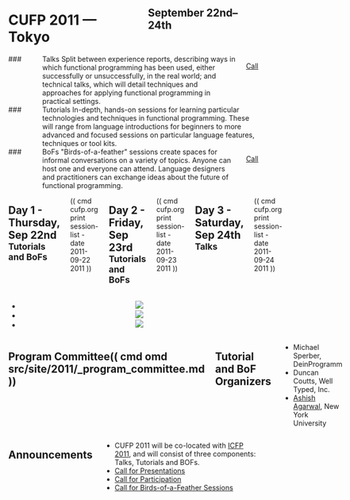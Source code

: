 <div style="background-image:url(img/cropped_3417949907_57ebd4b630_b.jpg)">
<div class="row">
<div class="small-12 columns">
<h1>CUFP 2011 — Tokyo</h1>
<h2>September 22nd–24th</h2>
</div>
</div>
</div>

<div class="row" media:type="text/omd">

<div class="medium-4 columns talk" media:type="text/omd">
### <i class="fi-microphone"></i> Talks
Split between experience reports, describing ways in which functional
programming has been used, either successfully or unsuccessfully, in
the real world; and technical talks, which will detail techniques and
approaches for applying functional programming in practical settings.

<a href="/2011/call-presentations.html" class="tiny radius button">Call</a>
</div>

<div class="medium-4 columns tutorial" media:type="text/omd">
### <i class="fi-laptop"></i> Tutorials
In-depth, hands-on sessions for learning particular technologies and
techniques in functional programming. These will range from language
introductions for beginners to more advanced and focused sessions on
particular language features, techniques or tool kits.
</div>

<div class="medium-4 columns bof" media:type="text/omd">
### <i class="flaticon-pen43"></i> BoFs
"Birds-of-a-feather" sessions create spaces for informal conversations
on a variety of topics. Anyone can host one and everyone can
attend. Language designers and practitioners can exchange ideas about
the future of functional programming.

<a href="/2011/bofs.html" class="tiny radius button">Call</a>
</div>

</div>

<div class="row" media:type="text/omd">
<div class="small-12 columns" media:type="text/omd">

## Day 1 - Thursday, Sep 22nd <small>Tutorials and BoFs</small>
(( cmd cufp.org print session-list -date 2011-09-22 2011 ))

## Day 2 - Friday, Sep 23rd <small>Tutorials and BoFs</small>
(( cmd cufp.org print session-list -date 2011-09-23 2011 ))

## Day 3 - Saturday, Sep 24th <small>Talks</small>
(( cmd cufp.org print session-list -date 2011-09-24 2011 ))

</div>
</div>

<div class="pane-dark">
<center>
<ul data-orbit
    data-options="animation:fade;
                  timer_speed:6000;
                  animation_speed:1500;
                  slide_number:false;
                  bullets:false;
                  variable_height:true;">
<li>
<img src="/2011/img/1013x400_4839658870_83d76e4e53_b.jpg" />
</li>
<li>
<img src="/2011/img/1024x400_6158690399_179a8f1d1a_b.jpg" />
</li>
<li>
<img src="/2011/img/1024x400_2584534590_9b4837ba2f_b.jpg" />
</li>
</ul>
</center>
</div>

<div class="pane-bright" media:type="text/omd">
<div class="row" media:type="text/omd">
<div class="small-12 columns" media:type="text/omd">

## Program Committee(( cmd omd src/site/2011/_program_committee.md ))

## Tutorial and BoF Organizers
- Michael Sperber, DeinProgramm
- Duncan Coutts, Well Typed, Inc.
- [Ashish Agarwal](http://ashishagarwal.org), New York University

</div>
</div>
</div>

<div class="row" media:type="text/omd">
<div class="small-12 columns" media:type="text/omd">

## Announcements

* CUFP 2011 will be co-located with [ICFP
  2011](http://www.icfpconference.org/icfp2011/), and will consist of
  three components: Talks, Tutorials and BOFs.
* [Call for Presentations](/2011/call-presentations.html)
* [Call for Participation](/2011/call-participation.html)
* [Call for Birds-of-a-Feather Sessions](/2011/bofs.html)

</div>
</div>
